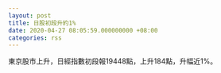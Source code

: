```yaml
---
layout: post
title: 日股初段升約1%
date: 2020-04-27 08:05:59.000000000 +08:00
categories: rss
---
```


東京股市上升，日經指數初段報19448點，上升184點，升幅近1%。
